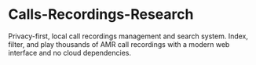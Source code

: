 # Calls-Recordings-Research
Privacy-first, local call recordings management and search system. Index, filter, and play thousands of AMR call recordings with a modern web interface and no cloud dependencies.
